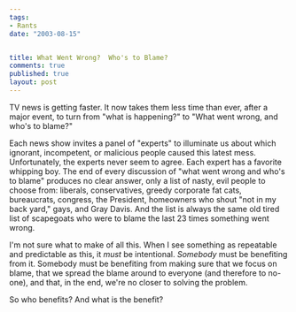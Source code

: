 ```yaml
--- 
tags:
- Rants
date: "2003-08-15"


title: What Went Wrong?  Who's to Blame?
comments: true
published: true
layout: post
---
```


<p> TV news is getting faster. It now takes them less time than ever, after a major event, to turn from "what is happening?" to "What went wrong, and who's to blame?" </p>
<p> Each news show invites a panel of "experts" to illuminate us about which ignorant, incompetent, or malicious people caused this latest mess. Unfortunately, the experts never seem to agree. Each expert has a favorite whipping boy. The end of every discussion of "what went wrong and who's to blame" produces no clear answer, only a list of nasty, evil people to choose from: liberals, conservatives, greedy corporate fat cats, bureaucrats, congress, the President, homeowners who shout "not in my back yard," gays, and Gray Davis. And the list is always the same old tired list of scapegoats who were to blame the last 23 times something went wrong. </p>
<p> I'm not sure what to make of all this. When I see something as repeatable and predictable as this, it <em>must</em> be intentional. <em>Somebody</em> must be benefiting from it. Somebody must be benefiting from making sure that we focus on blame, that we spread the blame around to everyone (and therefore to no-one), and that, in the end, we're no closer to solving the problem. </p>
<p> So who benefits? And what is the benefit? </p>
